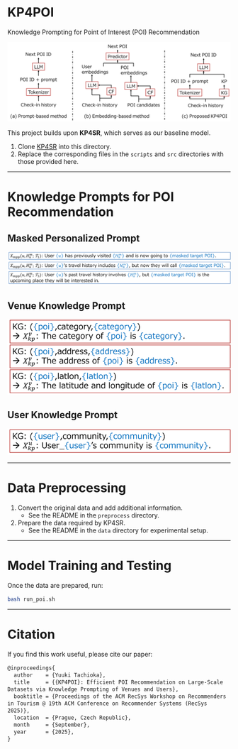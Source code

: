 # KP4POI
Knowledge Prompting for Point of Interest (POI) Recommendation

![KP4POI](image/LLM_recom.png)

This project builds upon **KP4SR**, which serves as our baseline model.

1. Clone [KP4SR](https://github.com/zhaijianyang/kp4sr) into this directory.  
2. Replace the corresponding files in the `scripts` and `src` directories with those provided here.

---

# Knowledge Prompts for POI Recommendation

## Masked Personalized Prompt
![MPP](image/mpp.png)

## Venue Knowledge Prompt
![kp_venue](image/kp_venue.png)

## User Knowledge Prompt
![kp_user](image/kp_user.png)

---

# Data Preprocessing
1. Convert the original data and add additional information.  
   - See the README in the `preprocess` directory.  
2. Prepare the data required by KP4SR.  
   - See the README in the `data` directory for experimental setup.  

---

# Model Training and Testing
Once the data are prepared, run:

```bash
bash run_poi.sh
```

---
# Citation
If you find this work useful, please cite our paper:
```
@inproceedings{
  author    = {Yuuki Tachioka},
  title     = {{KP4POI}: Efficient POI Recommendation on Large-Scale Datasets via Knowledge Prompting of Venues and Users},
  booktitle = {Proceedings of the ACM RecSys Workshop on Recommenders in Tourism @ 19th ACM Conference on Recommender Systems (RecSys 2025)},
  location  = {Prague, Czech Republic},
  month     = {September},
  year      = {2025},
}
```
